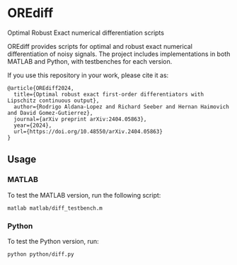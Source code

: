 # OREdiff
Optimal Robust Exact numerical differentiation scripts

OREdiff provides scripts for optimal and robust exact numerical differentiation of noisy signals. The project includes implementations in both MATLAB and Python, with testbenches for each version.

If you use this repository in your work, please cite it as:
```
@article{OREdiff2024,
  title={Optimal robust exact first-order differentiators with Lipschitz continuous output},
  author={Rodrigo Aldana-Lopez and Richard Seeber and Hernan Haimovich and David Gomez-Gutierrez},
  journal={arXiv preprint arXiv:2404.05863},
  year={2024},
  url={https://doi.org/10.48550/arXiv.2404.05863}
}
```

## Usage

### MATLAB
To test the MATLAB version, run the following script:
```
matlab matlab/diff_testbench.m
```
### Python
To test the Python version, run:
```
python python/diff.py
```

